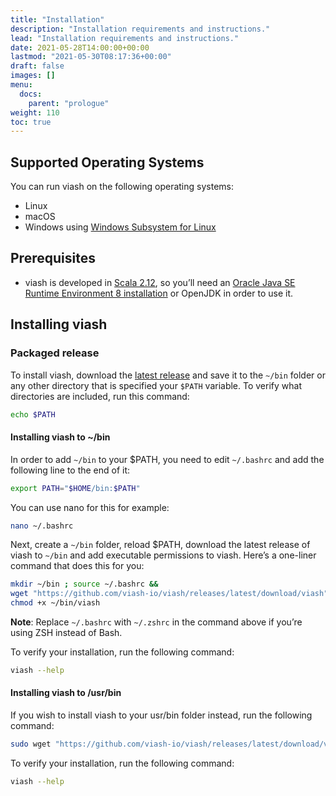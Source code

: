 ```yaml
---
title: "Installation"
description: "Installation requirements and instructions."
lead: "Installation requirements and instructions."
date: 2021-05-28T14:00:00+00:00
lastmod: "2021-05-30T08:17:36+00:00"
draft: false
images: []
menu:
  docs:
    parent: "prologue"
weight: 110
toc: true
---
```




## Supported Operating Systems

You can run viash on the following operating systems:

-   Linux
-   macOS
-   Windows using [Windows Subsystem for
    Linux](https://docs.microsoft.com/en-us/windows/wsl/install-win10)

## Prerequisites

-   viash is developed in [Scala 2.12](https://www.scala-lang.org/), so
    you’ll need an [Oracle Java SE Runtime Environment 8
    installation](https://www.oracle.com/java/technologies/javase-jre8-downloads.html)
    or OpenJDK in order to use it.

## Installing viash

### Packaged release

To install viash, download the [latest
release](https://github.com/viash-io/viash/releases/latest) and save it
to the `~/bin` folder or any other directory that is specified your
`$PATH` variable. To verify what directories are included, run this
command:

``` bash
echo $PATH
```

#### Installing viash to \~/bin

In order to add `~/bin` to your $PATH, you need to edit `~/.bashrc` and
add the following line to the end of it:

``` bash
export PATH="$HOME/bin:$PATH"
```

You can use nano for this for example:

``` bash
nano ~/.bashrc
```

Next, create a `~/bin` folder, reload $PATH, download the latest release
of viash to `~/bin` and add executable permissions to viash. Here’s a
one-liner command that does this for you:

``` bash
mkdir ~/bin ; source ~/.bashrc &&
wget "https://github.com/viash-io/viash/releases/latest/download/viash" -O ~/bin/viash &&
chmod +x ~/bin/viash
```

**Note**: Replace `~/.bashrc` with `~/.zshrc` in the command above if
you’re using ZSH instead of Bash.

To verify your installation, run the following command:

``` bash
viash --help
```

#### Installing viash to /usr/bin

If you wish to install viash to your usr/bin folder instead, run the
following command:

``` bash
sudo wget "https://github.com/viash-io/viash/releases/latest/download/viash" -O /usr/bin/viash
```

To verify your installation, run the following command:

``` bash
viash --help
```
